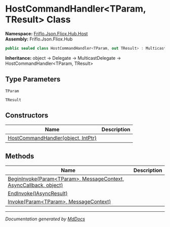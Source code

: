 ﻿<!--  
  <auto-generated>   
    The contents of this file were generated by a tool.  
    Changes to this file may be list if the file is regenerated  
  </auto-generated>   
-->

# HostCommandHandler\<TParam, TResult\> Class

**Namespace:** [Friflo.Json.Fliox.Hub.Host](../index.md)  
**Assembly:** Friflo.Json.Fliox.Hub

```csharp
public sealed class HostCommandHandler<TParam, out TResult> : MulticastDelegate
```

**Inheritance:** object → Delegate → MulticastDelegate → HostCommandHandler\<TParam, TResult\>

## Type Parameters

`TParam`

`TResult`

## Constructors

| Name                                                        | Description |
| ----------------------------------------------------------- | ----------- |
| [HostCommandHandler(object, IntPtr)](constructors/index.md) |             |

## Methods

| Name                                                                                          | Description |
| --------------------------------------------------------------------------------------------- | ----------- |
| [BeginInvoke(Param\<TParam\>, MessageContext, AsyncCallback, object)](methods/BeginInvoke.md) |             |
| [EndInvoke(IAsyncResult)](methods/EndInvoke.md)                                               |             |
| [Invoke(Param\<TParam\>, MessageContext)](methods/Invoke.md)                                  |             |

___

*Documentation generated by [MdDocs](https://github.com/ap0llo/mddocs)*
